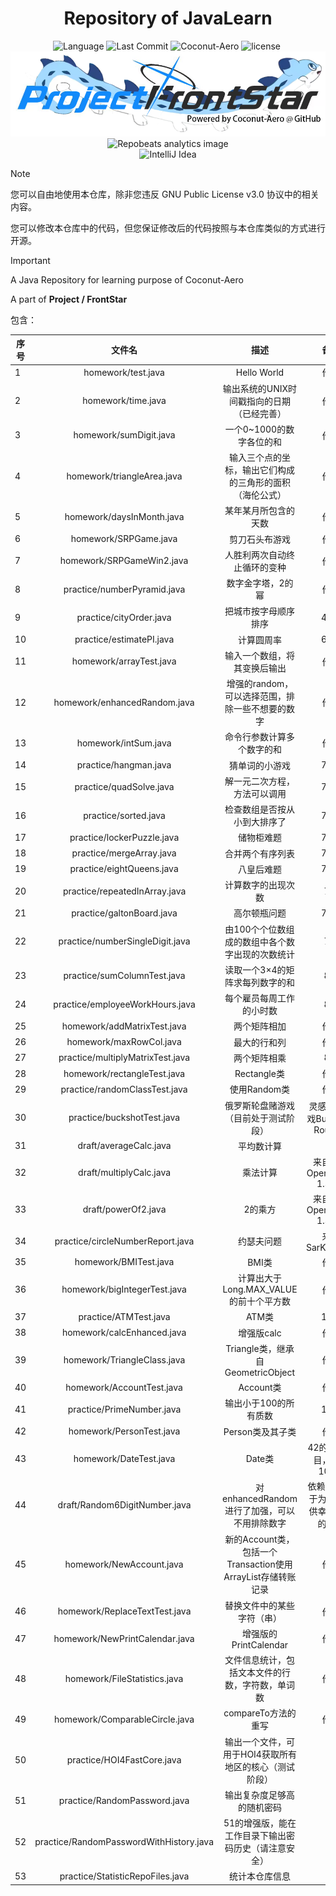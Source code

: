 # <div align="center">Repository of JavaLearn </div>

<div align="center">
 <img src="https://img.shields.io/badge/Java-ED8B00?style=flat&logo=openjdk" alt="Language">
 <img src="https://img.shields.io/github/last-commit/polococonut/JavaLearn" alt="Last Commit">
 <img src="https://img.shields.io/badge/Coconut-Aero-blue" alt="Coconut-Aero">
 <img src="https://img.shields.io/github/license/Coconut-Aero/JavaLearn.svg?logo=github" alt="license">
 <img src="https://img.shields.io/badge/IntelliJ%20IDEA-000000.svg?logo=intellijidea&logoColor=ffffff" alt="">
</div>

<div align="center">
    <img src="https://raw.githubusercontent.com/Coconut-Aero/Coconut-Aero/refs/heads/main/FrontStar.png" alt="Project FrontStar">
</div>

<div align="center">
    <img src="https://repobeats.axiom.co/api/embed/27ce6bd37eab416283d74a89a476193d9522f2bd.svg" alt="Repobeats analytics image">
</div>

<div align="center">
    <img src="https://raw.githubusercontent.com/SAWARATSUKI/KawaiiLogos/refs/heads/main/IntelliJ%20IDEA/IntelliJ%20IDEA.png" alt="IntelliJ Idea " width="200">
</div>

> [!NOTE]  
> 您可以自由地使用本仓库，除非您违反 GNU Public License v3.0 协议中的相关内容。
> 
> 您可以修改本仓库中的代码，但您保证修改后的代码按照与本仓库类似的方式进行开源。

> [!IMPORTANT]  
> A Java Repository for learning purpose of Coconut-Aero
> 
>A part of  **Project / FrontStar**


包含：

| 序号 |                   文件名                   |                     描述                      |           备注            |
|----|:---------------------------------------:|:-------------------------------------------:|:-----------------------:|
| 1  |           homework/test.java            |                 Hello World                 |           作业            |
| 2  |           homework/time.java            |           输出系统的UNIX时间戳指向的日期（已经完善）           |           作业            |
| 3  |         homework/sumDigit.java          |               一个0~1000的数字各位的和               |           作业            |
| 4  |       homework/triangleArea.java        |        输入三个点的坐标，输出它们构成的三角形的面积（海伦公式）         |           作业            |
| 5  |        homework/daysInMonth.java        |                 某年某月所包含的天数                  |           作业            |
| 6  |          homework/SRPGame.java          |                   剪刀石头布游戏                   |           作业            |
| 7  |        homework/SRPGameWin2.java        |               人胜利两次自动终止循环的变种                |           作业            |
| 8  |       practice/numberPyramid.java       |                  数字金字塔，2的幂                  |           作业            |
| 9  |         practice/cityOrder.java         |                 把城市按字母顺序排序                  |          4.24           |
| 10 |        practice/estimatePI.java         |                    计算圆周率                    |          6.14           |
| 11 |         homework/arrayTest.java         |               输入一个数组，将其变换后输出                |           作业            |
| 12 |      homework/enhancedRandom.java       |         增强的random，可以选择范围，排除一些不想要的数字         |           作业            |
| 13 |          homework/intSum.java           |                命令行参数计算多个数字的和                |           作业            |
| 14 |          practice/hangman.java          |                   猜单词的小游戏                   |          7.35           |
| 15 |         practice/quadSolve.java         |               解一元二次方程，方法可以调用                |          7.25           |
| 16 |          practice/sorted.java           |               检查数组是否按从小到大排序了                |          7.19           |
| 17 |       practice/lockerPuzzle.java        |                    储物柜难题                    |          7.23           |
| 18 |        practice/mergeArray.java         |                  合并两个有序列表                   |          7.31           |
| 19 |        practice/eightQueens.java        |                    八皇后难题                    |          7.36           |
| 20 |      practice/repeatedInArray.java      |                  计算数字的出现次数                  |           7.3           |
| 21 |        practice/galtonBoard.java        |                   高尔顿瓶问题                    |          7.37           |
| 22 |     practice/numberSingleDigit.java     |          由100个个位数组成的数组中各个数字出现的次数统计          |           7.7           |
| 23 |       practice/sumColumnTest.java       |              读取一个3×4的矩阵求每列数字的和              |           8.1           |
| 24 |     practice/employeeWorkHours.java     |                每个雇员每周工作的小时数                 |           8.4           |
| 25 |       homework/addMatrixTest.java       |                   两个矩阵相加                    |           作业            |
| 26 |         homework/maxRowCol.java         |                   最大的行和列                    |           作业            |
| 27 |    practice/multiplyMatrixTest.java     |                   两个矩阵相乘                    |           8.6           |
| 28 |       homework/rectangleTest.java       |                 Rectangle类                  |           作业            |
| 29 |      practice/randomClassTest.java      |                  使用Random类                  |           作业            |
| 30 |       practice/buckshotTest.java        |             俄罗斯轮盘赌游戏（目前处于测试阶段）              | 灵感源自游戏Buckshot Roulette |
| 31 |         draft/averageCalc.java          |                    平均数计算                    |                         |
| 32 |         draft/multiplyCalc.java         |                    乘法计算                     | 来自 NOI OpenJudge 1.3/19 |
| 33 |           draft/powerOf2.java           |                    2的乘方                     | 来自 NOI OpenJudge 1.3/20 |
| 34 |    practice/circleNumberReport.java     |                    约瑟夫问题                    |      来自SarKozyFan       |
| 35 |          homework/BMITest.java          |                    BMI类                     |           作业            |
| 36 |      homework/bigIntegerTest.java       |         计算出大于Long.MAX_VALUE的前十个平方数          |           作业            |
| 37 |          practice/ATMTest.java          |                    ATM类                     |          10.7           |
| 38 |       homework/calcEnhanced.java        |                   增强版calc                   |           作业            |
| 39 |       homework/TriangleClass.java       |        Triangle类，继承自GeometricObject         |           作业            |
| 40 |        homework/AccountTest.java        |                  Account类                   |           作业            |
| 41 |        practice/PrimeNumber.java        |                输出小于100的所有质数                 |          10.6           |
| 42 |        homework/PersonTest.java         |                 Person类及其子类                 |           作业            |
| 43 |         homework/DateTest.java          |                    Date类                    |     42的依赖项目，源于10.14     |
| 44 |      draft/Random6DigitNumber.java      |        对enhancedRandom进行了加强，可以不用排除数字        |   依赖12，源于为鸣潮提供幸运数字的想法   |
| 45 |        homework/NewAccount.java         | 新的Account类，包括一个Transaction使用ArrayList存储转账记录 |           作业            |
| 46 |      homework/ReplaceTextTest.java      |                替换文件中的某些字符（串）                |           作业            |
| 47 |     homework/NewPrintCalendar.java      |              增强版的PrintCalendar              |           作业            |
| 48 |      homework/FileStatistics.java       |          文件信息统计，包括文本文件的行数，字符数，单词数           |           作业            |
| 49 |     homework/ComparableCircle.java      |               compareTo方法的重写                |           作业            |
| 50 |       practice/HOI4FastCore.java        |        输出一个文件，可用于HOI4获取所有地区的核心（测试阶段）        |
| 51 |      practice/RandomPassword.java       |                输出复杂度足够高的随机密码                |
| 52 | practice/RandomPasswordWithHistory.java |         51的增强版，能在工作目录下输出密码历史（请注意安全）         |
| 53 |    practice/StatisticRepoFiles.java     |                   统计本仓库信息                   |
